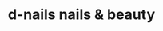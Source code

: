 ---
title: "d-nails nails & beauty"
url: /ciudad-autonoma-de-buenos-aires/d-nails-nails-und-beauty/
shop: Kosmetik
---